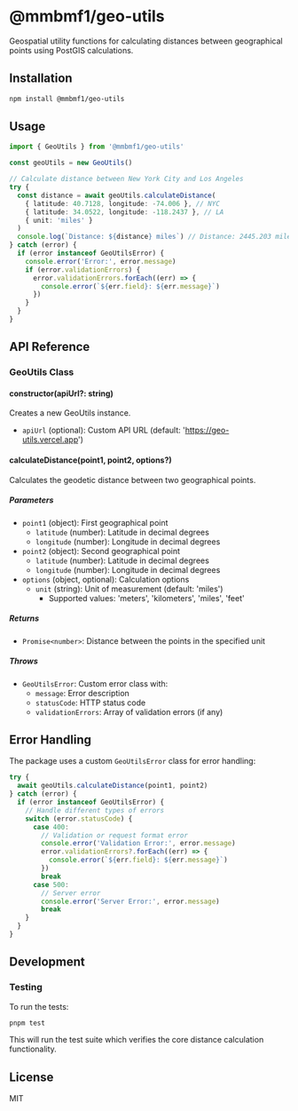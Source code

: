 # @mmbmf1/geo-utils

Geospatial utility functions for calculating distances between geographical points using PostGIS calculations.

## Installation

```bash
npm install @mmbmf1/geo-utils
```

## Usage

```typescript
import { GeoUtils } from '@mmbmf1/geo-utils'

const geoUtils = new GeoUtils()

// Calculate distance between New York City and Los Angeles
try {
  const distance = await geoUtils.calculateDistance(
    { latitude: 40.7128, longitude: -74.006 }, // NYC
    { latitude: 34.0522, longitude: -118.2437 }, // LA
    { unit: 'miles' }
  )
  console.log(`Distance: ${distance} miles`) // Distance: 2445.203 miles
} catch (error) {
  if (error instanceof GeoUtilsError) {
    console.error('Error:', error.message)
    if (error.validationErrors) {
      error.validationErrors.forEach((err) => {
        console.error(`${err.field}: ${err.message}`)
      })
    }
  }
}
```

## API Reference

### GeoUtils Class

#### constructor(apiUrl?: string)

Creates a new GeoUtils instance.

- `apiUrl` (optional): Custom API URL (default: 'https://geo-utils.vercel.app')

#### calculateDistance(point1, point2, options?)

Calculates the geodetic distance between two geographical points.

##### Parameters

- `point1` (object): First geographical point
  - `latitude` (number): Latitude in decimal degrees
  - `longitude` (number): Longitude in decimal degrees
- `point2` (object): Second geographical point
  - `latitude` (number): Latitude in decimal degrees
  - `longitude` (number): Longitude in decimal degrees
- `options` (object, optional): Calculation options
  - `unit` (string): Unit of measurement (default: 'miles')
    - Supported values: 'meters', 'kilometers', 'miles', 'feet'

##### Returns

- `Promise<number>`: Distance between the points in the specified unit

##### Throws

- `GeoUtilsError`: Custom error class with:
  - `message`: Error description
  - `statusCode`: HTTP status code
  - `validationErrors`: Array of validation errors (if any)

## Error Handling

The package uses a custom `GeoUtilsError` class for error handling:

```typescript
try {
  await geoUtils.calculateDistance(point1, point2)
} catch (error) {
  if (error instanceof GeoUtilsError) {
    // Handle different types of errors
    switch (error.statusCode) {
      case 400:
        // Validation or request format error
        console.error('Validation Error:', error.message)
        error.validationErrors?.forEach((err) => {
          console.error(`${err.field}: ${err.message}`)
        })
        break
      case 500:
        // Server error
        console.error('Server Error:', error.message)
        break
    }
  }
}
```

## Development

### Testing

To run the tests:

```bash
pnpm test
```

This will run the test suite which verifies the core distance calculation functionality.

## License

MIT
